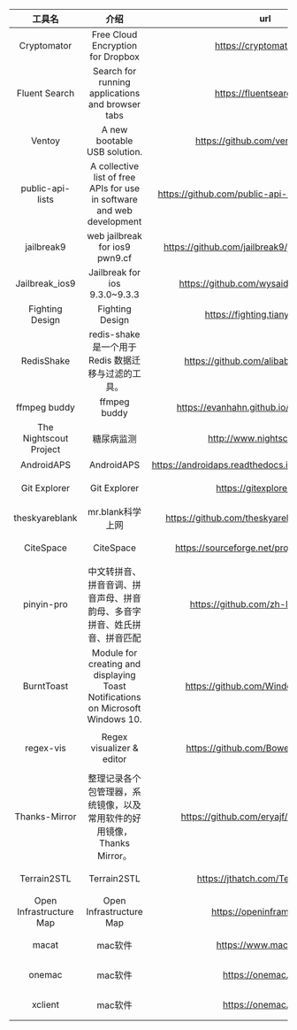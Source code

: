|         工具名          |                                      介绍                                       |                          url                           |           标签           |
|:-----------------------:|:-------------------------------------------------------------------------------:|:------------------------------------------------------:|:------------------------:|
|       Cryptomator       |                        Free Cloud Encryption for Dropbox                        |                https://cryptomator.org/                |          加密;           |
|      Fluent Search      |                Search for running applications and browser tabs                 |               https://fluentsearch.net/                |          搜索;           |
|         Ventoy          |                          A new bootable USB solution.                           |            https://github.com/ventoy/Ventoy            |       USB;U盘启动;       |
|    public-api-lists     |     A collective list of free APIs for use in software and web development      |  https://github.com/public-api-lists/public-api-lists  |         公共API;         |
|       jailbreak9        |                         web jailbreak for ios9 pwn9.cf                          |   https://github.com/jailbreak9/jailbreak9.github.io   |         IOS越狱;         |
|     Jailbreak_ios9      |                          Jailbreak for ios 9.3.0~9.3.3                          |        https://github.com/wysaid/Jailbreak_ios9        |         IOS越狱;         |
|     Fighting Design     |                                 Fighting Design                                 |             https://fighting.tianyuhao.cn/             |         UI设计;          |
|       RedisShake        |               redis-shake 是一个用于 Redis 数据迁移与过滤的工具。               |         https://github.com/alibaba/RedisShake          | redis;数据迁移;数据过滤; |
|      ffmpeg buddy       |                                  ffmpeg buddy                                   |        https://evanhahn.github.io/ffmpeg-buddy/        |         ffmpeg;          |
| The Nightscout Project  |                                   糖尿病监测                                    |              http://www.nightscout.info/               |       糖尿病监测;        |
|       AndroidAPS        |                                   AndroidAPS                                    | https://androidaps.readthedocs.io/en/latest/index.html |         糖尿病;          |
|      Git Explorer       |                                  Git Explorer                                   |                https://gitexplorer.com/                |       git;命令行;        |
|     theskyareblank      |                                mr.blank科学上网                                 |      https://github.com/theskyareblank/URL-Update      |        科学上网;         |
|        CiteSpace        |                                    CiteSpace                                    |      https://sourceforge.net/projects/citespace/       |        文献综述;         |
|       pinyin-pro        |    中文转拼音、拼音音调、拼音声母、拼音韵母、多音字拼音、姓氏拼音、拼音匹配     |          https://github.com/zh-lx/pinyin-pro           |        汉字拼音;         |
|       BurntToast        | Module for creating and displaying Toast Notifications on Microsoft Windows 10. |          https://github.com/Windos/BurntToast          |          toast;          |
|        regex-vis        |                            Regex visualizer & editor                            |          https://github.com/Bowen7/regex-vis           |    可视化;正则表达式;    |
|      Thanks-Mirror      |     整理记录各个包管理器，系统镜像，以及常用软件的好用镜像，Thanks Mirror。     |        https://github.com/eryajf/Thanks-Mirror         |        仓库镜像;         |
|       Terrain2STL       |                                   Terrain2STL                                   |            https://jthatch.com/Terrain2STL/            |        地图模型;         |
| Open Infrastructure Map |                             Open Infrastructure Map                             |               https://openinframap.org/                |          地图;           |
|          macat          |                                     mac软件                                     |                 https://www.macat.vip/                 |        mac;软件;         |
|         onemac          |                                     mac软件                                     |                  https://onemac.app/                   |        mac;软件;         |
|         xclient         |                                     mac软件                                     |                  https://onemac.app/                   |        mac;软件;         |
